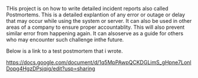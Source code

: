  THis project is on how to write detailed incident reports also called Postmortems. This is a detailed explantion of any error or outage or delay that may occur while using the system or server. It can also be used in other areas of a company to ensure proper accountablity. This will also prevent similar error from happening again. It can alsoserve as a guide for others who may encounter such challenge inthe future.


Below is a link to a test postmortem that i wrote.

https://docs.google.com/document/d/1q5MpPAwpQCKDGLimS_gHpne7LonlDopg4HgzDPsjqig/edit?usp=sharing
